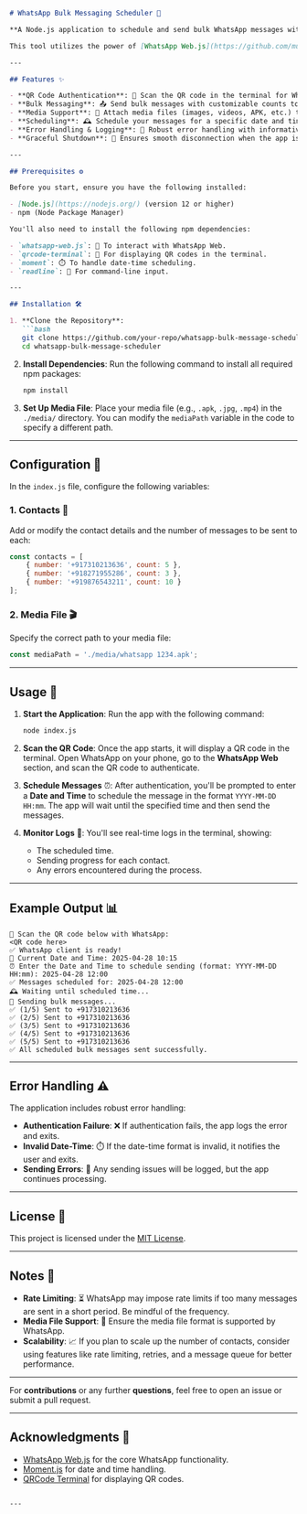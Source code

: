 ```markdown
# WhatsApp Bulk Messaging Scheduler 📱

**A Node.js application to schedule and send bulk WhatsApp messages with media to multiple contacts at a specific time.** 

This tool utilizes the power of [WhatsApp Web.js](https://github.com/mukulhase/WebWhatsapp-Wrapper) to send scheduled bulk messages and media attachments, with an easy-to-use interface and a smooth scheduling process.

---

## Features ✨

- **QR Code Authentication**: 📱 Scan the QR code in the terminal for WhatsApp Web login.
- **Bulk Messaging**: 📤 Send bulk messages with customizable counts to multiple contacts.
- **Media Support**: 🎥 Attach media files (images, videos, APK, etc.) to your messages.
- **Scheduling**: 🕰️ Schedule your messages for a specific date and time.
- **Error Handling & Logging**: 📜 Robust error handling with informative logs.
- **Graceful Shutdown**: 🔌 Ensures smooth disconnection when the app is terminated.

---

## Prerequisites ⚙️

Before you start, ensure you have the following installed:

- [Node.js](https://nodejs.org/) (version 12 or higher)
- npm (Node Package Manager)

You'll also need to install the following npm dependencies:

- `whatsapp-web.js`: 📡 To interact with WhatsApp Web.
- `qrcode-terminal`: 🔲 For displaying QR codes in the terminal.
- `moment`: ⏱️ To handle date-time scheduling.
- `readline`: 📝 For command-line input.

---

## Installation 🛠️

1. **Clone the Repository**:
   ```bash
   git clone https://github.com/your-repo/whatsapp-bulk-message-scheduler.git
   cd whatsapp-bulk-message-scheduler
   ```

2. **Install Dependencies**:
   Run the following command to install all required npm packages:
   ```bash
   npm install
   ```

3. **Set Up Media File**:
   Place your media file (e.g., `.apk`, `.jpg`, `.mp4`) in the `./media/` directory. 
   You can modify the `mediaPath` variable in the code to specify a different path.

---

## Configuration 🔧

In the `index.js` file, configure the following variables:

### 1. **Contacts** 📇
Add or modify the contact details and the number of messages to be sent to each:
```js
const contacts = [
    { number: '+917310213636', count: 5 },
    { number: '+918271955286', count: 3 },
    { number: '+919876543211', count: 10 }
];
```

### 2. **Media File** 🎬
Specify the correct path to your media file:
```js
const mediaPath = './media/whatsapp 1234.apk';
```

---

## Usage 🚀

1. **Start the Application**:
   Run the app with the following command:
   ```bash
   node index.js
   ```

2. **Scan the QR Code**:
   Once the app starts, it will display a QR code in the terminal. Open WhatsApp on your phone, go to the **WhatsApp Web** section, and scan the QR code to authenticate.

3. **Schedule Messages** ⏰:
   After authentication, you'll be prompted to enter a **Date and Time** to schedule the message in the format `YYYY-MM-DD HH:mm`. The app will wait until the specified time and then send the messages.

4. **Monitor Logs** 📜:
   You'll see real-time logs in the terminal, showing:
   - The scheduled time.
   - Sending progress for each contact.
   - Any errors encountered during the process.

---

## Example Output 📊

```
📱 Scan the QR code below with WhatsApp:
<QR code here>
✅ WhatsApp client is ready!
📅 Current Date and Time: 2025-04-28 10:15
⏰ Enter the Date and Time to schedule sending (format: YYYY-MM-DD HH:mm): 2025-04-28 12:00
✅ Messages scheduled for: 2025-04-28 12:00
🕰 Waiting until scheduled time...
🚀 Sending bulk messages...
✅ (1/5) Sent to +917310213636
✅ (2/5) Sent to +917310213636
✅ (3/5) Sent to +917310213636
✅ (4/5) Sent to +917310213636
✅ (5/5) Sent to +917310213636
✅ All scheduled bulk messages sent successfully.
```

---

## Error Handling ⚠️

The application includes robust error handling:

- **Authentication Failure**: ❌ If authentication fails, the app logs the error and exits.
- **Invalid Date-Time**: ⏱️ If the date-time format is invalid, it notifies the user and exits.
- **Sending Errors**: 🚨 Any sending issues will be logged, but the app continues processing.

---

## License 📜

This project is licensed under the [MIT License](LICENSE).

---

## Notes 📝

- **Rate Limiting**: ⏳ WhatsApp may impose rate limits if too many messages are sent in a short period. Be mindful of the frequency.
- **Media File Support**: 📸 Ensure the media file format is supported by WhatsApp.
- **Scalability**: 📈 If you plan to scale up the number of contacts, consider using features like rate limiting, retries, and a message queue for better performance.

---

For **contributions** or any further **questions**, feel free to open an issue or submit a pull request.

---

## Acknowledgments 🙏

- [WhatsApp Web.js](https://github.com/mukulhase/WebWhatsapp-Wrapper) for the core WhatsApp functionality.
- [Moment.js](https://momentjs.com/) for date and time handling.
- [QRCode Terminal](https://github.com/gtanner/qrcode-terminal) for displaying QR codes.

```

---
